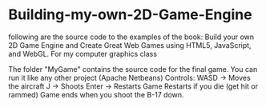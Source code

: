 # Building-my-own-2D-Game-Engine
 following are the source code to the examples of the book: Build your own 2D Game Engine and Create Great Web Games using HTML5, JavaScript, and WebGL.  For my computer graphics class

The folder "MyGame" contains the source code for the final game. You can run it like any other project (Apache Netbeans)
Controls:
WASD -> Moves the aircraft
J -> Shoots
Enter -> Restarts
Game Restarts if you die (get hit or rammed)
Game ends when you shoot the B-17 down.
